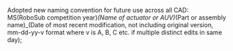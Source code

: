 Adopted new naming convention for future use across all CAD:
MS(RoboSub competition year)_(Name of actuator or AUV)_(Part or assembly name)_(Date of most recent modification, not including original version, mm-dd-yy-v format where v is A, B, C etc. if multiple distinct edits in same day);
